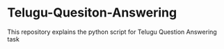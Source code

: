 # Telugu-Quesiton-Answering
This repository explains the python script for Telugu Question Answering task
